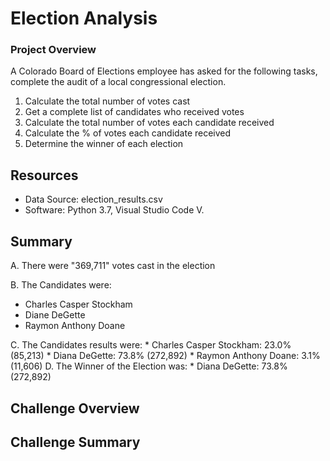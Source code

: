 # Election Analysis
### Project Overview
A Colorado Board of Elections employee has asked for the following tasks, complete the audit of a local congressional election.

1. Calculate the total number of votes cast
2. Get a complete list of candidates who received votes
3. Calculate the total number of votes each candidate received
4. Calculate the % of votes each candidate received 
5. Determine the winner of each election

## Resources
* Data Source: election_results.csv
* Software: Python 3.7, Visual Studio Code V.

## Summary
A. There were "369,711" votes cast in the election

B. The Candidates were:
  * Charles Casper Stockham
  * Diane DeGette
  * Raymon Anthony Doane
  
C. The Candidates results were:
       * Charles Casper Stockham: 23.0% (85,213)
       * Diana DeGette: 73.8% (272,892)
       * Raymon Anthony Doane: 3.1% (11,606)
D. The Winner of the Election was:
              * Diana DeGette: 73.8% (272,892)
  
## Challenge Overview

## Challenge Summary
  
